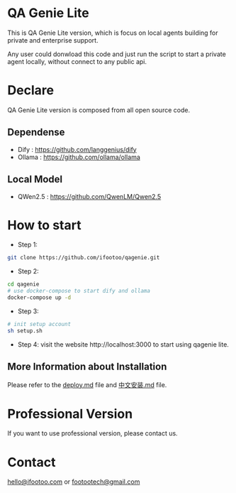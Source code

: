 # QA Genie Lite
This is QA Genie Lite version, which is focus on local agents building for private and enterprise support. 

Any user could donwload this code and just run the script to start a private agent locally, without connect to any public api. 

# Declare
QA Genie Lite version is composed from all open source code.

## Dependense
* Dify : https://github.com/langgenius/dify
* Ollama : https://github.com/ollama/ollama

## Local Model
* QWen2.5 : https://github.com/QwenLM/Qwen2.5


# How to start 
* Step 1: 
```bash 
git clone https://github.com/ifootoo/qagenie.git
```

* Step 2: 
```bash 
cd qagenie
# use docker-compose to start dify and ollama
docker-compose up -d
```

* Step 3: 
```bash 
# init setup account
sh setup.sh
```

* Step 4: 
visit the website http://localhost:3000 to start using qagenie lite.

## More Information about Installation
Please refer to the [deploy.md](deploy.md) file and [中文安装.md](deploy_cn.md) file.

# Professional Version
If you want to use professional version, please contact us.

# Contact
hello@ifootoo.com
or 
footootech@gmail.com
